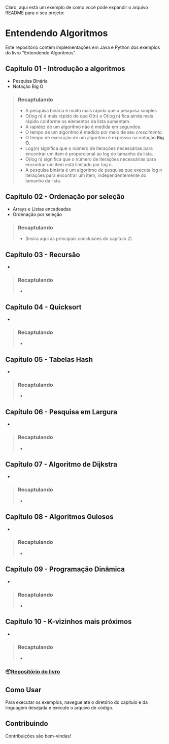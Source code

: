 Claro, aqui está um exemplo de como você pode expandir o arquivo README para o seu projeto:


# Entendendo Algoritmos

Este repositório contém implementações em Java e Python dos exemplos do livro "Entendendo Algoritmos".

## Capítulo 01 - Introdução a algoritmos

- Pesquisa Binária
- Notação Big O

> ### Recaptulando
> - A pesquisa binária é muito mais rápida que a pesquisa simples
> - O(log n) é mais rápido do que O(n) e O(log n) fica ainda mais rápido conforme os elementos da lista aumentam.
> - A rapidez de um algoritmo não é medida em segundos.
> - O tempo de um algoritmo é medido por meio de seu _crescimento._
> - O tempo de execução de um algoritmo é expresso na notação **Big O.**
> - Log(n) significa que o número de iterações necessárias para encontrar um item é proporcional ao log do tamanho da lista.
> - O(log n) significa que o número de iterações necessárias para encontrar um item está limitado por log n.
> - A pesquisa binária é um algoritmo de pesquisa que executa log n iterações para encontrar um item, independentemente do tamanho da lista.

## Capítulo 02 - Ordenação por seleção

- Arrays e Listas encadeadas
- Ordenação por seleção

> ### Recaptulando
> - (Insira aqui as principais conclusões do capítulo 2)

## Capítulo 03 - Recursão

- 

> ### Recaptulando
> - 

## Capítulo 04 - Quicksort

- 

> ### Recaptulando
> - 

## Capítulo 05 - Tabelas Hash

- 

> ### Recaptulando
> - 

## Capítulo 06 - Pesquisa em Largura

- 

> ### Recaptulando
> - 

## Capítulo 07 - Algoritmo de Dijkstra

- 

> ### Recaptulando
> - 

## Capítulo 08 - Algoritmos Gulosos

- 

> ### Recaptulando
> - 

## Capítulo 09 - Programação Dinâmica

- 

> ### Recaptulando
> - 


## Capítulo 10 - K-vizinhos mais próximos

- 

> ### Recaptulando
> - 

### 📦[Repositório do livro](https://github.com/egonschiele/grokking_algorithms)

## Como Usar

Para executar os exemplos, navegue até o diretório do capítulo e da linguagem desejada e execute o arquivo de código.

## Contribuindo

Contribuições são bem-vindas!
